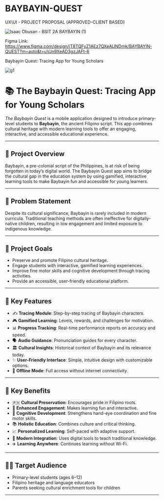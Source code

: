 # BAYBAYIN-QUEST
UX\UI - PROJECT PROPOSAL (APPROVED-CLIENT BASED)

![Isaac Obusan - BSIT 2A BAYBAYIN (1)](https://github.com/user-attachments/assets/4457f560-0ed4-433b-88ed-96daa614dbf7)

Figma Link:
https://www.figma.com/design/jT8TQFyZ1AEz7QXeAUNDmk/BAYBAYIN-QUEST?m=auto&t=uVJn9XeAD3gzJAFt-6



Baybayin Quest: Tracing App for Young Scholars

![g1](https://github.com/user-attachments/assets/84340013-172c-4707-b319-0e3c3e8d84e2)



# 📚 The Baybayin Quest: Tracing App for Young Scholars

_The Baybayin Quest_ is a mobile application designed to introduce primary-level students to **Baybayin**, the ancient Filipino script. This app combines cultural heritage with modern learning tools to offer an engaging, interactive, and accessible educational experience.  

---

## 🌟 Project Overview

Baybayin, a pre-colonial script of the Philippines, is at risk of being forgotten in today’s digital world. The Baybayin Quest app aims to bridge the cultural gap in the education system by using gamified, interactive learning tools to make Baybayin fun and accessible for young learners.

---

## 🚨 Problem Statement

Despite its cultural significance, Baybayin is rarely included in modern curricula. Traditional teaching methods are often ineffective for digitally-native children, resulting in low engagement and limited exposure to indigenous knowledge.

---

## 🎯 Project Goals

- Preserve and promote Filipino cultural heritage.
- Engage students with interactive, gamified learning experiences.
- Improve fine motor skills and cognitive development through tracing activities.
- Provide an accessible, user-friendly educational platform.

---

## 🔑 Key Features

- ✍️ **Tracing Module**: Step-by-step tracing of Baybayin characters.
- 🎮 **Gamified Learning**: Levels, rewards, and challenges for motivation.
- 📊 **Progress Tracking**: Real-time performance reports on accuracy and speed.
- 🗣️ **Audio Guidance**: Pronunciation guides for every character.
- 🏛️ **Cultural Insights**: Historical context of Baybayin and its relevance today.
- ✨ **User-Friendly Interface**: Simple, intuitive design with customizable options.
- 📡 **Offline Mode**: Full access without internet connectivity.

---

## 🎁 Key Benefits

- 🇵🇭 **Cultural Preservation**: Encourages pride in Filipino roots.
- 🤩 **Enhanced Engagement**: Makes learning fun and interactive.
- 🧠 **Cognitive Development**: Strengthens hand-eye coordination and fine motor skills.
- 📚 **Holistic Education**: Combines culture and critical thinking.
- 📈 **Personalized Learning**: Self-paced with adaptive support.
- 📱 **Modern Integration**: Uses digital tools to teach traditional knowledge.
- ✈️ **Learning Anywhere**: Continues learning without Wi-Fi.

---



## 👩‍🏫 Target Audience

- Primary-level students (ages 6–12)
- Filipino heritage and language educators
- Parents seeking cultural enrichment tools for children

---
